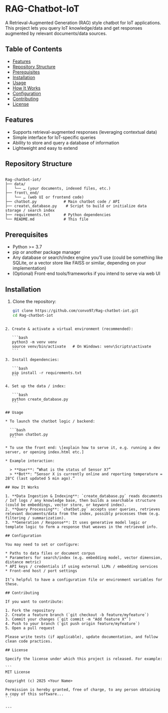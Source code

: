 
# RAG-Chatbot-IoT

A Retrieval-Augmented Generation (RAG) style chatbot for IoT applications. This project lets you query IoT knowledge/data and get responses augmented by relevant documents/data sources.

## Table of Contents

- [Features](#features)  
- [Repository Structure](#repository-structure)  
- [Prerequisites](#prerequisites)  
- [Installation](#installation)  
- [Usage](#usage)  
- [How It Works](#how-it-works)  
- [Configuration](#configuration)  
- [Contributing](#contributing)  
- [License](#license)  

## Features

- Supports retrieval-augmented responses (leveraging contextual data)  
- Simple interface for IoT-specific queries  
- Ability to store and query a database of information  
- Lightweight and easy to extend  

## Repository Structure

```

Rag-chatbot-iot/
├── data/
│   └── … (your documents, indexed files, etc.)
├── front\_end/
│   └── … (web UI or frontend code)
├── chatbot.py            # Main chatbot code / API
├── create\_database.py    # Script to build or initialize data storage / search index
├── requirements.txt      # Python dependencies
└── README.md             # This file

````

## Prerequisites

- Python >= 3.7  
- pip or another package manager  
- Any database or search/index engine you’ll use (could be something like SQLite, or a vector store like FAISS or similar, depending on your implementation)  
- (Optional) Front-end tools/frameworks if you intend to serve via web UI  

## Installation

1. Clone the repository:

   ```bash
   git clone https://github.com/convo97/Rag-chatbot-iot.git
   cd Rag-chatbot-iot
````

2. Create & activate a virtual environment (recommended):

   ```bash
   python3 -m venv venv
   source venv/bin/activate   # On Windows: venv\Scripts\activate
   ```

3. Install dependencies:

   ```bash
   pip install -r requirements.txt
   ```

4. Set up the data / index:

   ```bash
   python create_database.py
   ```

## Usage

* To launch the chatbot logic / backend:

  ```bash
  python chatbot.py
  ```

* To use the front end: \[explain how to serve it, e.g. running a dev server, or opening index.html etc.]

* Example interaction:

  > **User**: “What is the status of Sensor X?”
  > **Bot**: “Sensor X is currently online and reporting temperature = 28°C (last updated 5 min ago).”

## How It Works

1. **Data Ingestion & Indexing**: `create_database.py` reads documents / IoT logs / any knowledge base, then builds a searchable structure (could be embeddings, vector store, or keyword index).
2. **Query Processing**: `chatbot.py` accepts user queries, retrieves relevant documents/data from the index, possibly processes them (e.g. filtering / summarization).
3. **Generation / Response**: It uses generative model logic or template logic to form a response that weaves in the retrieved info.

## Configuration

You may need to set or configure:

* Paths to data files or document corpus
* Parameters for search/index (e.g. embedding model, vector dimension, distance metric)
* API keys / credentials if using external LLMs / embedding services
* Front-end host / port settings

It’s helpful to have a configuration file or environment variables for these.

## Contributing

If you want to contribute:

1. Fork the repository
2. Create a feature branch (`git checkout -b feature/myfeature`)
3. Commit your changes (`git commit -m "Add feature X"`)
4. Push to your branch (`git push origin feature/myfeature`)
5. Open a pull request

Please write tests (if applicable), update documentation, and follow clean code practices.

## License

Specify the license under which this project is released. For example:

```
MIT License

Copyright (c) 2025 <Your Name>

Permission is hereby granted, free of charge, to any person obtaining a copy of this software...
```

---
